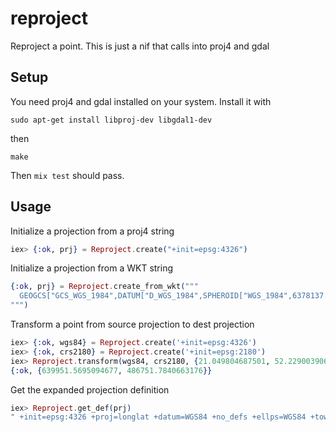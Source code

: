 # reproject
Reproject a point. This is just a nif that calls into proj4 and gdal

## Setup
You need proj4 and gdal installed on your system. Install it with
```
sudo apt-get install libproj-dev libgdal1-dev
```
then
```
make
```

Then `mix test` should pass.

## Usage
Initialize a projection from a proj4 string
```elixir
iex> {:ok, prj} = Reproject.create("+init=epsg:4326")
```

Initialize a projection from a WKT string
```elixir
{:ok, prj} = Reproject.create_from_wkt("""
  GEOGCS["GCS_WGS_1984",DATUM["D_WGS_1984",SPHEROID["WGS_1984",6378137.0,298.257223563]],PRIMEM["Greenwich",0.0],UNIT["Degree",0.0174532925199433],AUTHORITY["EPSG",4326]]
""")
```

Transform a point from source projection to dest projection
```elixir
iex> {:ok, wgs84} = Reproject.create('+init=epsg:4326')
iex> {:ok, crs2180} = Reproject.create('+init=epsg:2180')
iex> Reproject.transform(wgs84, crs2180, {21.049804687501, 52.22900390625})
{:ok, {639951.5695094677, 486751.7840663176}}
```

Get the expanded projection definition
```elixir
iex> Reproject.get_def(prj)
" +init=epsg:4326 +proj=longlat +datum=WGS84 +no_defs +ellps=WGS84 +towgs84=0,0,0"
```
